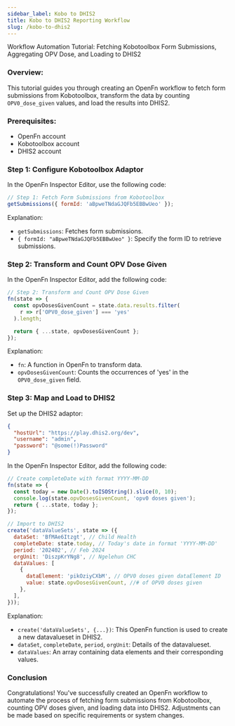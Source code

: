 ```yaml
---
sidebar_label: Kobo to DHIS2
title: Kobo to DHIS2 Reporting Workflow
slug: /kobo-to-dhis2
---
```


Workflow Automation Tutorial: Fetching Kobotoolbox Form Submissions, Aggregating
OPV Dose, and Loading to DHIS2

### Overview:

This tutorial guides you through creating an OpenFn workflow to fetch form
submissions from Kobotoolbox, transform the data by counting `OPV0_dose_given`
values, and load the results into DHIS2.

### Prerequisites:

- OpenFn account
- Kobotoolbox account
- DHIS2 account

### Step 1: Configure Kobotoolbox Adaptor

In the OpenFn Inspector Editor, use the following code:

```javascript
// Step 1: Fetch Form Submissions from Kobotoolbox
getSubmissions({ formId: 'aBpweTNdaGJQFb5EBBwUeo' });
```

Explanation:

- `getSubmissions`: Fetches form submissions.
- `{ formId: "aBpweTNdaGJQFb5EBBwUeo" }`: Specify the form ID to retrieve
  submissions.

### Step 2: Transform and Count OPV Dose Given

In the OpenFn Inspector Editor, add the following code:

```javascript
// Step 2: Transform and Count OPV Dose Given
fn(state => {
  const opvDosesGivenCount = state.data.results.filter(
    r => r['OPV0_dose_given'] === 'yes'
  ).length;

  return { ...state, opvDosesGivenCount };
});
```

Explanation:

- `fn`: A function in OpenFn to transform data.
- `opvDosesGivenCount`: Counts the occurrences of 'yes' in the `OPV0_dose_given`
  field.

### Step 3: Map and Load to DHIS2

Set up the DHIS2 adaptor:

```json
{
  "hostUrl": "https://play.dhis2.org/dev",
  "username": "admin",
  "password": "@some(!)Password"
}
```

In the OpenFn Inspector Editor, add the following code:

```javascript
// Create completeDate with format YYYY-MM-DD
fn(state => {
  const today = new Date().toISOString().slice(0, 10);
  console.log(state.opvDosesGivenCount, 'opv0 doses given');
  return { ...state, today };
});

// Import to DHIS2
create('dataValueSets', state => ({
  dataSet: 'BfMAe6Itzgt', // Child Health
  completeDate: state.today, // Today's date in format 'YYYY-MM-DD'
  period: '202402', // Feb 2024
  orgUnit: 'DiszpKrYNg8', // Ngelehun CHC
  dataValues: [
    {
      dataElement: 'pikOziyCXbM', // OPV0 doses given dataElement ID
      value: state.opvDosesGivenCount, //# of OPV0 doses given
    },
  ],
}));
```

Explanation:

- `create('dataValueSets', {...})`: This OpenFn function is used to create a new
  datavalueset in DHIS2.
- `dataSet`, `completeDate`, `period`, `orgUnit`: Details of the datavalueset.
- `dataValues`: An array containing data elements and their corresponding
  values.

### Conclusion

Congratulations! You've successfully created an OpenFn workflow to automate the
process of fetching form submissions from Kobotoolbox, counting OPV doses given,
and loading data into DHIS2. Adjustments can be made based on specific
requirements or system changes.
